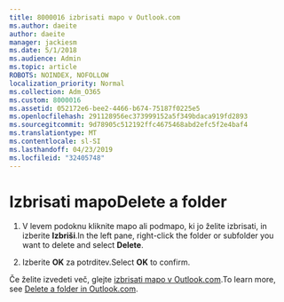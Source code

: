 ```yaml
---
title: 8000016 izbrisati mapo v Outlook.com
ms.author: daeite
author: daeite
manager: jackiesm
ms.date: 5/1/2018
ms.audience: Admin
ms.topic: article
ROBOTS: NOINDEX, NOFOLLOW
localization_priority: Normal
ms.collection: Adm_O365
ms.custom: 8000016
ms.assetid: 052172e6-bee2-4466-b674-75187f0225e5
ms.openlocfilehash: 291128956ec373999152a5f349bdaca919fd2893
ms.sourcegitcommit: 9d78905c512192ffc4675468abd2efc5f2e4baf4
ms.translationtype: MT
ms.contentlocale: sl-SI
ms.lasthandoff: 04/23/2019
ms.locfileid: "32405748"
---
```

# <a name="delete-a-folder"></a><span data-ttu-id="28cc5-102">Izbrisati mapo</span><span class="sxs-lookup"><span data-stu-id="28cc5-102">Delete a folder</span></span>

1. <span data-ttu-id="28cc5-103">V levem podoknu kliknite mapo ali podmapo, ki jo želite izbrisati, in izberite **Izbriši**.</span><span class="sxs-lookup"><span data-stu-id="28cc5-103">In the left pane, right-click the folder or subfolder you want to delete and select **Delete**.</span></span> 
    
2. <span data-ttu-id="28cc5-104">Izberite **OK** za potrditev.</span><span class="sxs-lookup"><span data-stu-id="28cc5-104">Select **OK** to confirm.</span></span> 
    
<span data-ttu-id="28cc5-105">Če želite izvedeti več, glejte [izbrisati mapo v Outlook.com](https://go.microsoft.com/fwlink/p/?linkid=873134).</span><span class="sxs-lookup"><span data-stu-id="28cc5-105">To learn more, see [Delete a folder in Outlook.com](https://go.microsoft.com/fwlink/p/?linkid=873134).</span></span>
  

